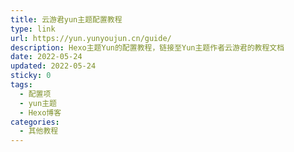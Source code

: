 ```yaml
---
title: 云游君yun主题配置教程
type: link
url: https://yun.yunyoujun.cn/guide/
description: Hexo主题Yun的配置教程，链接至Yun主题作者云游君的教程文档
date: 2022-05-24
updated: 2022-05-24
sticky: 0
tags:
  - 配置项
  - yun主题
  - Hexo博客
categories:
  - 其他教程
---
```

